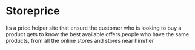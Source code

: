 # Storeprice
Its a price helper site that ensure the customer who is looking to buy a product gets to know the best available offers,people who have the same products, from all the  online stores and stores near him/her
